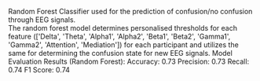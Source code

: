 Random Forest Classifier used for the prediction of confusion/no confusion through EEG signals. <br>
The random forest model determines personalised thresholds for each feature (['Delta', 'Theta', 'Alpha1', 'Alpha2', 'Beta1', 'Beta2', 'Gamma1', 'Gamma2', 'Attention', 'Mediation']) for each participant and utilizes the same for determining the confusion state for new EEG signals.
Model Evaluation Results (Random Forest):
Accuracy:  0.73
Precision: 0.73
Recall:    0.74
F1 Score:  0.74
